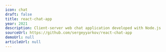 ```yaml
---
icon: chat
draft: false
title: react-chat-app
year: 2021
description: Client-server web chat application developed with Node.js and Socket.io
sourceUrl: https://github.com/sergeyyarkov/react-chat-app
demoUrl: null
articleUrl: null
---
```


